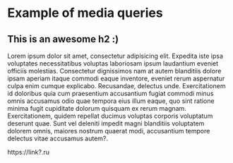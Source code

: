 # Example of media queries

## This is an awesome h2 :)

Lorem ipsum dolor sit amet, consectetur adipisicing elit. Expedita iste ipsa voluptates necessitatibus voluptas laboriosam ipsum laudantium eveniet officiis molestias. Consectetur dignissimos nam at autem blanditiis dolore ipsam aperiam itaque commodi eaque inventore, eveniet rerum aspernatur culpa enim cumque explicabo. Recusandae, delectus unde. Exercitationem id doloribus quia cum praesentium accusantium fugiat commodi minus omnis accusamus odio quae tempora eius illum eaque, quo sint ratione minima fugit cupiditate dolorum quisquam ex rerum magnam. Exercitationem, quidem repellat ducimus voluptas corporis voluptatum deserunt quae. Sunt vel deleniti impedit magni blanditiis voluptatem dolorem omnis, maiores nostrum quaerat modi, accusantium tempore delectus vitae accusamus autem?.

https://link?.ru